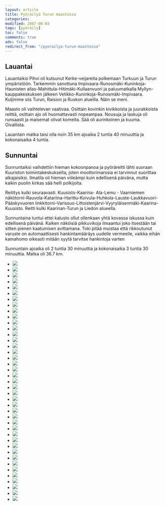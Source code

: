 ```yaml
--- 
layout: article 
title: Pyöräilyä Turun maastossa 
categories: 
modified: 2007-08-03 
tags: [pyöräily]
toc: false 
comments: true 
ads: false 
redirect_from: "/pyorailya-turun-maastossa" 
--- 
```


Lauantai
--------

Lauantaiksi Pihvi oli kutsunut Kerke-veijareita polkemaan Turkuun ja
Turun ympäristöön. Tarkemmin sanottuna
Impivaara-Runosmäki-Kuninkoja-Haunisten
allas-Mahittula-Hitimäki-Kullaanvuori ja paluumatkalla
Myllyn-kauppakeskuksen jälkeen Vetikko-Kuninkoja-Runosmäki-Impivaara.
Kuljimme siis Turun, Raision ja Ruskon alueilla. Näin se meni.

Maasto oli vaihtelevan vaativaa. Osittain kovinkin kivikkoista ja
juurakkoista reittiä, osittain ajo oli huomattavasti nopeampaa. Nousuja
ja laskuja oli runsaasti ja maisemat olivat komeita. Sää oli aurinkoinen
ja kuuma. Oivallista.

Lauantain matka taisi olla noin 35 km ajoaika 2 tuntia 40 minuuttia ja
kokonaisaika 4 tuntia.

Sunnuntai
---------

Sunnuntaiksi vaihdettiin hieman kokoonpanoa ja pyöräreitti lähti suoraan
Kuuriston toimintakeskukselta, joten moottorimarssia ei tarvinnut
suorittaa alkajaisiksi. Ilmatila oli hieman viileämpi kuin edellisenä
päiväna, mutta kaikin puolin kirkas sää helli polkijoita.

Reititys kulki seuraavasti. Kuusisto-Kaarina- Ala-Lemu - Vaarniemen
näkötorni-Rauvola-Katariina-Harittu-Koivula-Huhkola-Lauste-Laukkavuori-Pääskyvuoren
linkkitorni-Varissuo-Littoistenjärvi-Vyyryläisenmäki-Kaarina-Kuusisto.
Reitti kulki Kaarinan-Turun ja Liedon alueella.

Sunnuntaina tuntui ettei kalusto ollut ollenkaan yhtä kovassa iskussa
kuin edellisenä päivänä. Kaiken näköisiä pikkuvikoja ilmaantui joko
itsestään tai sitten pienen kaatumisen avittamana. Toki pitää muistaa
että rikkoutunut varuste on automaattisesti hankintamääräys uudelle
vermeelle, vaikka eihän kamahomo oikeasti mitään syytä tarvitse
hankintoja varten

Sunnuntain ajoaika oli 2 tuntia 30 minuuttia ja kokonaisaika 3 tuntia 30
minuuttia. Matka oli 36.7 km.

<div class="image-gallery">

-   [![](/Media/Default/ImageGalleries/pyorailya-turun-maastossa/Thumbnails/Kaarinan%20pyöräily%20003.jpg)](/Media/Default/ImageGalleries/pyorailya-turun-maastossa/Kaarinan%20pyöräily%20003.jpg)
-   [![](/Media/Default/ImageGalleries/pyorailya-turun-maastossa/Thumbnails/Kaarinan%20pyöräily%20004.jpg)](/Media/Default/ImageGalleries/pyorailya-turun-maastossa/Kaarinan%20pyöräily%20004.jpg)
-   [![](/Media/Default/ImageGalleries/pyorailya-turun-maastossa/Thumbnails/Kaarinan%20pyöräily%20006.jpg)](/Media/Default/ImageGalleries/pyorailya-turun-maastossa/Kaarinan%20pyöräily%20006.jpg)
-   [![](/Media/Default/ImageGalleries/pyorailya-turun-maastossa/Thumbnails/Kaarinan%20pyöräily%20007.jpg)](/Media/Default/ImageGalleries/pyorailya-turun-maastossa/Kaarinan%20pyöräily%20007.jpg)
-   [![](/Media/Default/ImageGalleries/pyorailya-turun-maastossa/Thumbnails/Kaarinan%20pyöräily%20011.jpg)](/Media/Default/ImageGalleries/pyorailya-turun-maastossa/Kaarinan%20pyöräily%20011.jpg)
-   [![](/Media/Default/ImageGalleries/pyorailya-turun-maastossa/Thumbnails/Kaarinan%20pyöräily%20012.jpg)](/Media/Default/ImageGalleries/pyorailya-turun-maastossa/Kaarinan%20pyöräily%20012.jpg)
-   [![](/Media/Default/ImageGalleries/pyorailya-turun-maastossa/Thumbnails/Kaarinan%20pyöräily%20014.jpg)](/Media/Default/ImageGalleries/pyorailya-turun-maastossa/Kaarinan%20pyöräily%20014.jpg)
-   [![](/Media/Default/ImageGalleries/pyorailya-turun-maastossa/Thumbnails/Kaarinan%20pyöräily%20015.jpg)](/Media/Default/ImageGalleries/pyorailya-turun-maastossa/Kaarinan%20pyöräily%20015.jpg)
-   [![](/Media/Default/ImageGalleries/pyorailya-turun-maastossa/Thumbnails/Kaarinan%20pyöräily%20016b.jpg)](/Media/Default/ImageGalleries/pyorailya-turun-maastossa/Kaarinan%20pyöräily%20016b.jpg)
-   [![](/Media/Default/ImageGalleries/pyorailya-turun-maastossa/Thumbnails/Kaarinan%20pyöräily%20020.jpg)](/Media/Default/ImageGalleries/pyorailya-turun-maastossa/Kaarinan%20pyöräily%20020.jpg)
-   [![](/Media/Default/ImageGalleries/pyorailya-turun-maastossa/Thumbnails/Kaarinan%20pyöräily%20026.jpg)](/Media/Default/ImageGalleries/pyorailya-turun-maastossa/Kaarinan%20pyöräily%20026.jpg)
-   [![](/Media/Default/ImageGalleries/pyorailya-turun-maastossa/Thumbnails/Kaarinan%20pyöräily%20027.jpg)](/Media/Default/ImageGalleries/pyorailya-turun-maastossa/Kaarinan%20pyöräily%20027.jpg)
-   [![](/Media/Default/ImageGalleries/pyorailya-turun-maastossa/Thumbnails/Kaarinan%20pyöräily%20028.jpg)](/Media/Default/ImageGalleries/pyorailya-turun-maastossa/Kaarinan%20pyöräily%20028.jpg)
-   [![](/Media/Default/ImageGalleries/pyorailya-turun-maastossa/Thumbnails/Kaarinan%20pyöräily%20030.jpg)](/Media/Default/ImageGalleries/pyorailya-turun-maastossa/Kaarinan%20pyöräily%20030.jpg)
-   [![](/Media/Default/ImageGalleries/pyorailya-turun-maastossa/Thumbnails/Kaarinan%20pyöräily%20031.jpg)](/Media/Default/ImageGalleries/pyorailya-turun-maastossa/Kaarinan%20pyöräily%20031.jpg)
-   [![](/Media/Default/ImageGalleries/pyorailya-turun-maastossa/Thumbnails/Kaarinan%20pyöräily%20032.jpg)](/Media/Default/ImageGalleries/pyorailya-turun-maastossa/Kaarinan%20pyöräily%20032.jpg)
-   [![](/Media/Default/ImageGalleries/pyorailya-turun-maastossa/Thumbnails/Kaarinan%20pyöräily%20033.jpg)](/Media/Default/ImageGalleries/pyorailya-turun-maastossa/Kaarinan%20pyöräily%20033.jpg)
-   [![](/Media/Default/ImageGalleries/pyorailya-turun-maastossa/Thumbnails/Kaarinan%20pyöräily%20034.jpg)](/Media/Default/ImageGalleries/pyorailya-turun-maastossa/Kaarinan%20pyöräily%20034.jpg)
-   [![](/Media/Default/ImageGalleries/pyorailya-turun-maastossa/Thumbnails/Kaarinan%20pyöräily%20035.jpg)](/Media/Default/ImageGalleries/pyorailya-turun-maastossa/Kaarinan%20pyöräily%20035.jpg)
-   [![](/Media/Default/ImageGalleries/pyorailya-turun-maastossa/Thumbnails/raision%20pyöräily%20001.jpg)](/Media/Default/ImageGalleries/pyorailya-turun-maastossa/raision%20pyöräily%20001.jpg)
-   [![](/Media/Default/ImageGalleries/pyorailya-turun-maastossa/Thumbnails/raision%20pyöräily%20004.jpg)](/Media/Default/ImageGalleries/pyorailya-turun-maastossa/raision%20pyöräily%20004.jpg)
-   [![](/Media/Default/ImageGalleries/pyorailya-turun-maastossa/Thumbnails/raision%20pyöräily%20006.jpg)](/Media/Default/ImageGalleries/pyorailya-turun-maastossa/raision%20pyöräily%20006.jpg)
-   [![](/Media/Default/ImageGalleries/pyorailya-turun-maastossa/Thumbnails/raision%20pyöräily%20007.jpg)](/Media/Default/ImageGalleries/pyorailya-turun-maastossa/raision%20pyöräily%20007.jpg)
-   [![](/Media/Default/ImageGalleries/pyorailya-turun-maastossa/Thumbnails/raision%20pyöräily%20008.jpg)](/Media/Default/ImageGalleries/pyorailya-turun-maastossa/raision%20pyöräily%20008.jpg)
-   [![](/Media/Default/ImageGalleries/pyorailya-turun-maastossa/Thumbnails/raision%20pyöräily%20011.jpg)](/Media/Default/ImageGalleries/pyorailya-turun-maastossa/raision%20pyöräily%20011.jpg)
-   [![](/Media/Default/ImageGalleries/pyorailya-turun-maastossa/Thumbnails/raision%20pyöräily%20013.jpg)](/Media/Default/ImageGalleries/pyorailya-turun-maastossa/raision%20pyöräily%20013.jpg)
-   [![](/Media/Default/ImageGalleries/pyorailya-turun-maastossa/Thumbnails/raision%20pyöräily%20014.jpg)](/Media/Default/ImageGalleries/pyorailya-turun-maastossa/raision%20pyöräily%20014.jpg)
-   [![](/Media/Default/ImageGalleries/pyorailya-turun-maastossa/Thumbnails/raision%20pyöräily%20017.jpg)](/Media/Default/ImageGalleries/pyorailya-turun-maastossa/raision%20pyöräily%20017.jpg)
-   [![](/Media/Default/ImageGalleries/pyorailya-turun-maastossa/Thumbnails/raision%20pyöräily%20020.jpg)](/Media/Default/ImageGalleries/pyorailya-turun-maastossa/raision%20pyöräily%20020.jpg)
-   [![](/Media/Default/ImageGalleries/pyorailya-turun-maastossa/Thumbnails/raision%20pyöräily%20021.jpg)](/Media/Default/ImageGalleries/pyorailya-turun-maastossa/raision%20pyöräily%20021.jpg)
-   [![](/Media/Default/ImageGalleries/pyorailya-turun-maastossa/Thumbnails/raision%20pyöräily%20025.jpg)](/Media/Default/ImageGalleries/pyorailya-turun-maastossa/raision%20pyöräily%20025.jpg)
-   [![](/Media/Default/ImageGalleries/pyorailya-turun-maastossa/Thumbnails/raision%20pyöräily%20026.jpg)](/Media/Default/ImageGalleries/pyorailya-turun-maastossa/raision%20pyöräily%20026.jpg)
-   [![](/Media/Default/ImageGalleries/pyorailya-turun-maastossa/Thumbnails/raision%20pyöräily%20028.jpg)](/Media/Default/ImageGalleries/pyorailya-turun-maastossa/raision%20pyöräily%20028.jpg)
-   [![](/Media/Default/ImageGalleries/pyorailya-turun-maastossa/Thumbnails/raision%20pyöräily%20033.jpg)](/Media/Default/ImageGalleries/pyorailya-turun-maastossa/raision%20pyöräily%20033.jpg)
-   [![](/Media/Default/ImageGalleries/pyorailya-turun-maastossa/Thumbnails/raision%20pyöräily%20046.jpg)](/Media/Default/ImageGalleries/pyorailya-turun-maastossa/raision%20pyöräily%20046.jpg)
-   [![](/Media/Default/ImageGalleries/pyorailya-turun-maastossa/Thumbnails/raision%20pyöräily%20049.jpg)](/Media/Default/ImageGalleries/pyorailya-turun-maastossa/raision%20pyöräily%20049.jpg)
-   [![](/Media/Default/ImageGalleries/pyorailya-turun-maastossa/Thumbnails/raision%20pyöräily%20050.jpg)](/Media/Default/ImageGalleries/pyorailya-turun-maastossa/raision%20pyöräily%20050.jpg)
-   [![](/Media/Default/ImageGalleries/pyorailya-turun-maastossa/Thumbnails/raision%20pyöräily%20059.jpg)](/Media/Default/ImageGalleries/pyorailya-turun-maastossa/raision%20pyöräily%20059.jpg)
-   [![](/Media/Default/ImageGalleries/pyorailya-turun-maastossa/Thumbnails/raision%20pyöräily%20063.jpg)](/Media/Default/ImageGalleries/pyorailya-turun-maastossa/raision%20pyöräily%20063.jpg)
-   [![](/Media/Default/ImageGalleries/pyorailya-turun-maastossa/Thumbnails/raision%20pyöräily%20065.jpg)](/Media/Default/ImageGalleries/pyorailya-turun-maastossa/raision%20pyöräily%20065.jpg)
-   [![](/Media/Default/ImageGalleries/pyorailya-turun-maastossa/Thumbnails/raision%20pyöräily%20068.jpg)](/Media/Default/ImageGalleries/pyorailya-turun-maastossa/raision%20pyöräily%20068.jpg)

</div>
